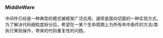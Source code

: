 ### MiddleWare

中间件已经是一种典型的模式被框架广泛应用，通常是面向切面的一种实现方式。为了解决代码细粒度拆分后，希望在一某个生命周期上为所有命中条件的方法/类执行某些操作，带来的代码重复性的问题。